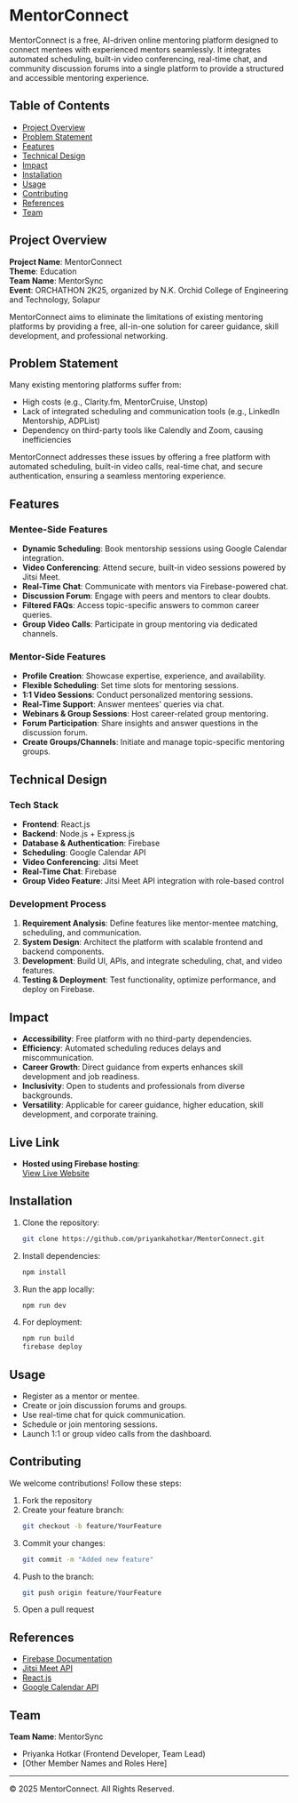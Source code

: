 
# MentorConnect

MentorConnect is a free, AI-driven online mentoring platform designed to connect mentees with experienced mentors seamlessly. It integrates automated scheduling, built-in video conferencing, real-time chat, and community discussion forums into a single platform to provide a structured and accessible mentoring experience.

## Table of Contents
- [Project Overview](#project-overview)
- [Problem Statement](#problem-statement)
- [Features](#features)
- [Technical Design](#technical-design)
- [Impact](#impact)
- [Installation](#installation)
- [Usage](#usage)
- [Contributing](#contributing)
- [References](#references)
- [Team](#team)

## Project Overview
**Project Name**: MentorConnect  
**Theme**: Education  
**Team Name**: MentorSync  
**Event**: ORCHATHON 2K25, organized by N.K. Orchid College of Engineering and Technology, Solapur  

MentorConnect aims to eliminate the limitations of existing mentoring platforms by providing a free, all-in-one solution for career guidance, skill development, and professional networking.

## Problem Statement
Many existing mentoring platforms suffer from:
- High costs (e.g., Clarity.fm, MentorCruise, Unstop)
- Lack of integrated scheduling and communication tools (e.g., LinkedIn Mentorship, ADPList)
- Dependency on third-party tools like Calendly and Zoom, causing inefficiencies

MentorConnect addresses these issues by offering a free platform with automated scheduling, built-in video calls, real-time chat, and secure authentication, ensuring a seamless mentoring experience.

## Features
### Mentee-Side Features
- **Dynamic Scheduling**: Book mentorship sessions using Google Calendar integration.
- **Video Conferencing**: Attend secure, built-in video sessions powered by Jitsi Meet.
- **Real-Time Chat**: Communicate with mentors via Firebase-powered chat.
- **Discussion Forum**: Engage with peers and mentors to clear doubts.
- **Filtered FAQs**: Access topic-specific answers to common career queries.
- **Group Video Calls**: Participate in group mentoring via dedicated channels.

### Mentor-Side Features
- **Profile Creation**: Showcase expertise, experience, and availability.
- **Flexible Scheduling**: Set time slots for mentoring sessions.
- **1:1 Video Sessions**: Conduct personalized mentoring sessions.
- **Real-Time Support**: Answer mentees' queries via chat.
- **Webinars & Group Sessions**: Host career-related group mentoring.
- **Forum Participation**: Share insights and answer questions in the discussion forum.
- **Create Groups/Channels**: Initiate and manage topic-specific mentoring groups.

## Technical Design
### Tech Stack
- **Frontend**: React.js
- **Backend**: Node.js + Express.js
- **Database & Authentication**: Firebase
- **Scheduling**: Google Calendar API
- **Video Conferencing**: Jitsi Meet
- **Real-Time Chat**: Firebase
- **Group Video Feature**: Jitsi Meet API integration with role-based control

### Development Process
1. **Requirement Analysis**: Define features like mentor-mentee matching, scheduling, and communication.
2. **System Design**: Architect the platform with scalable frontend and backend components.
3. **Development**: Build UI, APIs, and integrate scheduling, chat, and video features.
4. **Testing & Deployment**: Test functionality, optimize performance, and deploy on Firebase.

## Impact
- **Accessibility**: Free platform with no third-party dependencies.
- **Efficiency**: Automated scheduling reduces delays and miscommunication.
- **Career Growth**: Direct guidance from experts enhances skill development and job readiness.
- **Inclusivity**: Open to students and professionals from diverse backgrounds.
- **Versatility**: Applicable for career guidance, higher education, skill development, and corporate training.

## Live Link
- **Hosted using Firebase hosting**:  
  [View Live Website](https://mentorconnect-fd483.web.app/)

## Installation
1. Clone the repository:
   ```bash
   git clone https://github.com/priyankahotkar/MentorConnect.git
   ```

2. Install dependencies:
   ```bash
   npm install
   ```

3. Run the app locally:
   ```bash
   npm run dev
   ```

4. For deployment:
   ```bash
   npm run build
   firebase deploy
   ```

## Usage
- Register as a mentor or mentee.
- Create or join discussion forums and groups.
- Use real-time chat for quick communication.
- Schedule or join mentoring sessions.
- Launch 1:1 or group video calls from the dashboard.

## Contributing
We welcome contributions! Follow these steps:
1. Fork the repository
2. Create your feature branch:
   ```bash
   git checkout -b feature/YourFeature
   ```
3. Commit your changes:
   ```bash
   git commit -m "Added new feature"
   ```
4. Push to the branch:
   ```bash
   git push origin feature/YourFeature
   ```
5. Open a pull request

## References
- [Firebase Documentation](https://firebase.google.com/docs)
- [Jitsi Meet API](https://jitsi.github.io/handbook/docs/dev-guide/dev-guide-iframe)
- [React.js](https://reactjs.org/)
- [Google Calendar API](https://developers.google.com/calendar)

## Team
**Team Name**: MentorSync  
- Priyanka Hotkar (Frontend Developer, Team Lead)  
- [Other Member Names and Roles Here]

---

© 2025 MentorConnect. All Rights Reserved.
